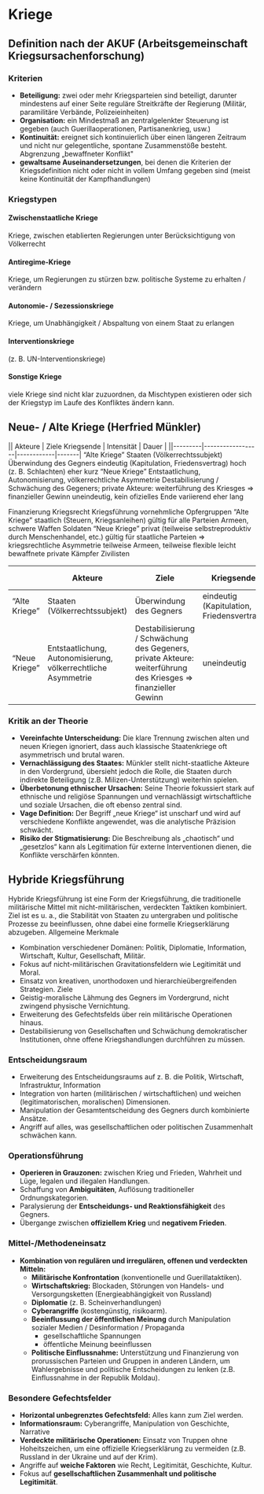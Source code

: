 # Kriege

## Definition nach der AKUF (Arbeitsgemeinschaft Kriegsursachenforschung)

### Kriterien

- **Beteiligung:** zwei oder mehr Kriegsparteien sind beteiligt, darunter mindestens auf einer Seite reguläre Streitkräfte der Regierung (Militär, paramilitäre Verbände, Polizeieinheiten)
- **Organisation:** ein Mindestmaß an zentralgelenkter Steuerung ist gegeben (auch Guerillaoperationen, Partisanenkrieg, usw.)
- **Kontinuität:** ereignet sich kontinuierlich über einen längeren Zeitraum und nicht nur gelegentliche, spontane Zusammenstöße besteht.
  Abgrenzung „bewaffneter Konflikt"
- **gewaltsame Auseinandersetzungen**, bei denen die Kriterien der Kriegsdefinition nicht oder nicht in vollem Umfang gegeben sind (meist keine Kontinuität der Kampfhandlungen)

### Kriegstypen

#### Zwischenstaatliche Kriege

Kriege, zwischen etablierten Regierungen unter Berücksichtigung von Völkerrecht

#### Antiregime-Kriege

Kriege, um Regierungen zu stürzen bzw. politische Systeme zu erhalten / verändern

#### Autonomie- / Sezessionskriege

Kriege, um Unabhängigkeit / Abspaltung von einem Staat zu erlangen

#### Interventionskriege

(z. B. UN-Interventionskriege)

#### Sonstige Kriege

viele Kriege sind nicht klar zuzuordnen, da Mischtypen existieren oder sich der Kriegstyp im Laufe des Konfliktes ändern kann.

## Neue- / Alte Kriege (Herfried Münkler)

|| Akteure | Ziele Kriegsende | Intensität | Dauer |
||---------|------------------|------------|-------|
“Alte Kriege” Staaten (Völkerrechtssubjekt) Überwindung des Gegners eindeutig (Kapitulation, Friedensvertrag) hoch (z. B. Schlachten) eher kurz
“Neue Kriege” Entstaatlichung, Autonomisierung, völkerrechtliche Asymmetrie Destabilisierung / Schwächung des Gegeners; private Akteure: weiterführung des Kriesges => finanzieller Gewinn uneindeutig, kein ofizielles Ende variierend eher lang

Finanzierung Kriegsrecht Kriegsführung vornehmliche Opfergruppen
“Alte Kriege” staatlich (Steuern, Kriegsanleihen) gültig für alle Parteien Armeen, schwere Waffen Soldaten
“Neue Kriege” privat (teilweise selbstreproduktiv durch Menschenhandel, etc.) gültig für staatliche Parteien => kriegsrechtliche Asymmetrie teilweise Armeen, teilweise flexible leicht bewaffnete private Kämpfer Zivilisten

|               | Akteure                                                       | Ziele                                                                                                          | Kriegsende                                | Intensität              | Dauer     | Finanzierung                                                    | Kriegsrecht                                                   | Kriegsführung                                                          | vornehmliche Opfergruppen |
| ------------- | ------------------------------------------------------------- | -------------------------------------------------------------------------------------------------------------- | ----------------------------------------- | ----------------------- | --------- | --------------------------------------------------------------- | ------------------------------------------------------------- | ---------------------------------------------------------------------- | ------------------------- |
| “Alte Kriege” | Staaten (Völkerrechtssubjekt)                                 | Überwindung des Gegners                                                                                        | eindeutig (Kapitulation, Friedensvertrag) | hoch (z. B. Schlachten) | eher kurz | staatlich (Steuern, Kriegsanleihen)                             | gültig für alle Parteien                                      | Armeen, schwere Waffen                                                 | Soldaten                  |
| “Neue Kriege” | Entstaatlichung, Autonomisierung, völkerrechtliche Asymmetrie | Destabilisierung / Schwächung des Gegeners, private Akteure: weiterführung des Kriesges => finanzieller Gewinn | uneindeutig                               | variierend, eher gering | eher lang | privat (teilweise selbstreproduktiv durch Menschenhandel, etc.) | gültig für staatliche Parteien => kriegsrechtliche Asymmetrie | teilweise Armeen, teilweise flexible leicht bewaffnete private Kämpfer | Zivilisten                |

### Kritik an der Theorie

- **Vereinfachte Unterscheidung:** Die klare Trennung zwischen alten und neuen Kriegen ignoriert, dass auch klassische Staatenkriege oft asymmetrisch und brutal waren.
- **Vernachlässigung des Staates:** Münkler stellt nicht-staatliche Akteure in den Vordergrund, übersieht jedoch die Rolle, die Staaten durch indirekte Beteiligung (z.B. Milizen-Unterstützung) weiterhin spielen.
- **Überbetonung ethnischer Ursachen:** Seine Theorie fokussiert stark auf ethnische und religiöse Spannungen und vernachlässigt wirtschaftliche und soziale Ursachen, die oft ebenso zentral sind.
- **Vage Definition:** Der Begriff „neue Kriege“ ist unscharf und wird auf verschiedene Konflikte angewendet, was die analytische Präzision schwächt.
- **Risiko der Stigmatisierung:** Die Beschreibung als „chaotisch“ und „gesetzlos“ kann als Legitimation für externe Interventionen dienen, die Konflikte verschärfen könnten.

## Hybride Kriegsführung

Hybride Kriegsführung ist eine Form der Kriegsführung, die traditionelle militärische Mittel mit nicht-militärischen, verdeckten Taktiken kombiniert. Ziel ist es u. a., die Stabilität von Staaten zu untergraben und politische Prozesse zu beeinflussen, ohne dabei eine formelle Kriegserklärung abzugeben.
Allgemeine Merkmale

- Kombination verschiedener Domänen: Politik, Diplomatie, Information, Wirtschaft, Kultur, Gesellschaft, Militär.
- Fokus auf nicht-militärischen Gravitationsfeldern wie Legitimität und Moral.
- Einsatz von kreativen, unorthodoxen und hierarchieübergreifenden Strategien.
  Ziele
- Geistig-moralische Lähmung des Gegners im Vordergrund, nicht zwingend physische Vernichtung.
- Erweiterung des Gefechtsfelds über rein militärische Operationen hinaus.
- Destabilisierung von Gesellschaften und Schwächung demokratischer Institutionen, ohne offene Kriegshandlungen durchführen zu müssen.

### Entscheidungsraum

- Erweiterung des Entscheidungsraums auf z. B. die Politik, Wirtschaft, Infrastruktur, Information
- Integration von harten (militärischen / wirtschaftlichen) und weichen (legitimatorischen, moralischen) Dimensionen.
- Manipulation der Gesamtentscheidung des Gegners durch kombinierte Ansätze.
- Angriff auf alles, was gesellschaftlichen oder politischen Zusammenhalt schwächen kann.

### Operationsführung

- **Operieren in Grauzonen:** zwischen Krieg und Frieden, Wahrheit und Lüge, legalen und illegalen Handlungen.
- Schaffung von **Ambiguitäten**, Auflösung traditioneller Ordnungskategorien.
- Paralysierung der **Entscheidungs- und Reaktionsfähigkeit** des Gegners.
- Übergange zwischen **offiziellem Krieg** und **negativem Frieden**.

### Mittel-/Methodeneinsatz

- **Kombination von regulären und irregulären, offenen und verdeckten Mitteln:**
  - **Militärische Konfrontation** (konventionelle und Guerillataktiken).
  - **Wirtschaftskrieg:** Blockaden, Störungen von Handels- und Versorgungsketten (Energieabhängigkeit von Russland)
  - **Diplomatie** (z. B. Scheinverhandlungen)
  - **Cyberangriffe** (kostengünstig, risikoarm).
  - **Beeinflussung der öffentlichen Meinung** durch Manipulation sozialer Medien / Desinformation / Propaganda
    - gesellschaftliche Spannungen
    - öffentliche Meinung beeinflussen
  - **Politische Einflussnahme:** Unterstützung und Finanzierung von prorussischen Parteien und Gruppen in anderen Ländern, um Wahlergebnisse und politische Entscheidungen zu lenken (z.B. Einflussnahme in der Republik Moldau).

### Besondere Gefechtsfelder

- **Horizontal unbegrenztes Gefechtsfeld:** Alles kann zum Ziel werden.
- **Informationsraum:** Cyberangriffe, Manipulation von Geschichte, Narrative
- **Verdeckte militärische Operationen:** Einsatz von Truppen ohne Hoheitszeichen, um eine offizielle Kriegserklärung zu vermeiden (z.B. Russland in der Ukraine und auf der Krim).
- Angriffe auf **weiche Faktoren** wie Recht, Legitimität, Geschichte, Kultur.
- Fokus auf **gesellschaftlichen Zusammenhalt und politische Legitimität**.

